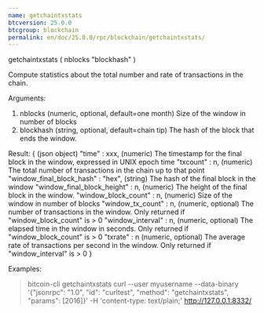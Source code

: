 ```yaml
---
name: getchaintxstats
btcversion: 25.0.0
btcgroup: blockchain
permalink: en/doc/25.0.0/rpc/blockchain/getchaintxstats/
---
```


getchaintxstats ( nblocks "blockhash" )

Compute statistics about the total number and rate of transactions in the chain.

Arguments:
1. nblocks      (numeric, optional, default=one month) Size of the window in number of blocks
2. blockhash    (string, optional, default=chain tip) The hash of the block that ends the window.

Result:
{                                       (json object)
  "time" : xxx,                         (numeric) The timestamp for the final block in the window, expressed in UNIX epoch time
  "txcount" : n,                        (numeric) The total number of transactions in the chain up to that point
  "window_final_block_hash" : "hex",    (string) The hash of the final block in the window
  "window_final_block_height" : n,      (numeric) The height of the final block in the window.
  "window_block_count" : n,             (numeric) Size of the window in number of blocks
  "window_tx_count" : n,                (numeric, optional) The number of transactions in the window. Only returned if "window_block_count" is > 0
  "window_interval" : n,                (numeric, optional) The elapsed time in the window in seconds. Only returned if "window_block_count" is > 0
  "txrate" : n                          (numeric, optional) The average rate of transactions per second in the window. Only returned if "window_interval" is > 0
}

Examples:
> bitcoin-cli getchaintxstats 
> curl --user myusername --data-binary '{"jsonrpc": "1.0", "id": "curltest", "method": "getchaintxstats", "params": [2016]}' -H 'content-type: text/plain;' http://127.0.0.1:8332/


